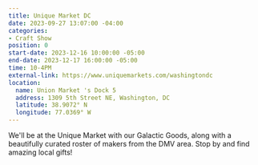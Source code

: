 ```yaml
---
title: Unique Market DC
date: 2023-09-27 13:07:00 -04:00
categories:
- Craft Show
position: 0
start-date: 2023-12-16 10:00:00 -05:00
end-date: 2023-12-17 16:00:00 -05:00
time: 10-4PM
external-link: https://www.uniquemarkets.com/washingtondc
location:
  name: Union Market 's Dock 5
  address: 1309 5th Street NE, Washington, DC
  latitude: 38.9072° N
  longitude: 77.0369° W
---
```


We'll be at the Unique Market with our Galactic Goods, along with a beautifully curated roster of makers from the DMV area. Stop by and find amazing local gifts!